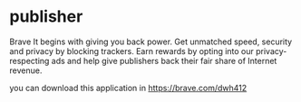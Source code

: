 # publisher
Brave It begins with giving you back power. Get unmatched speed, security and privacy by blocking trackers. Earn rewards by opting into our privacy-respecting ads and help give publishers back their fair share of Internet revenue.

you can download this application in https://brave.com/dwh412
